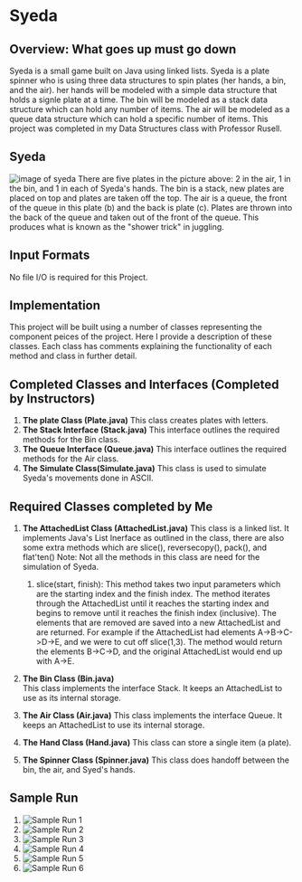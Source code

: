 # Syeda

## Overview: What goes up must go down
Syeda is a small game built on Java using linked lists. Syeda is a plate spinner who is using three data 
structures to spin plates (her hands, a bin, and the air). her hands will be modeled with a simple data 
structure that holds a signle plate at a time. The bin will be modeled as a stack data structure which 
can hold any number of items. The air will be modeled as a queue data structure which can hold a specific number
of items. This project was completed in my Data Structures class with Professor Rusell.

## Syeda
![image of syeda](https://github.com/andresreyesg4/Syeda/blob/main/Syeda.png)
There are five plates in the picture above: 2 in the air, 1 in the bin, and 1 in each of Syeda's hands. 
The bin is a stack, new plates are placed on top and plates are taken off the top. The air is a queue, the 
front of the queue in this plate (b) and the back is plate (c). Plates are thrown into the back of the queue
and taken out of the front of the queue. This produces what is known as the "shower trick" in juggling. 

## Input Formats
No file I/O is required for this Project. 

## Implementation
This project will be built using a number of classes representing the component peices of the project. 
Here I provide a description of these classes. Each class has comments explaining the functionality of each 
method and class in further detail.

## Completed Classes and Interfaces (Completed by Instructors)
1. **The plate Class (Plate.java)** 
    This class creates plates with letters. 
1. **The Stack Interface (Stack.java)** 
    This interface outlines the required methods for the Bin class.
1. **The Queue Interface (Queue.java)** 
    This interface outlines the required methods for the Air class.
1. **The Simulate Class(Simulate.java)** 
    This class is used to simulate Syeda's movements done in ASCII. 

## Required Classes completed by Me
1. **The AttachedList<T> Class (AttachedList.java)** This class is a linked list. It implements Java's List Inerface as outlined in the class, there are also some extra methods which are slice(), reversecopy(), pack(), and flat'ten()
    Note: Not all the methods in this class are need for the simulation of Syeda. 
    1. slice(start, finish):
        This method takes two input parameters which are the starting index and the finish index. The method iterates through the AttachedList until it reaches the starting
        index and begins to remove until it reaches the finish index (inclusive). The elements that are removed are saved into a new AttachedList and are returned. For 
        example if the AttachedList had elements A->B->C->D->E, and we were to cut off slice(1,3). The method would return the elements B->C->D, and the original AttachedList
        would end up with A->E.
    
1. **The Bin Class (Bin.java)** <br/>This class implements the interface Stack<Plate>. It keeps an AttachedList
    to use as its internal storage.
    
1. **The Air Class (Air.java)** This class implements the interface Queue<plate>. It keeps an AttachedList to use its internal storage.
    
1. **The Hand Class (Hand.java)** This class can store a single item (a plate).

1. **The Spinner Class (Spinner.java)** This class does handoff between the bin, the air, and Syed's hands.

## Sample Run
1. ![Sample Run 1](https://github.com/andresreyesg4/Syeda/blob/main/SampleRun1.png)
1. ![Sample Run 2](https://github.com/andresreyesg4/Syeda/blob/main/SampleRun2.png)
1. ![Sample Run 3](https://github.com/andresreyesg4/Syeda/blob/main/SampleRun3.png)
1. ![Sample Run 4](https://github.com/andresreyesg4/Syeda/blob/main/SampleRun4.png)
1. ![Sample Run 5](https://github.com/andresreyesg4/Syeda/blob/main/SampleRun5.png)
1. ![Sample Run 6](https://github.com/andresreyesg4/Syeda/blob/main/SampleRun6.png)

